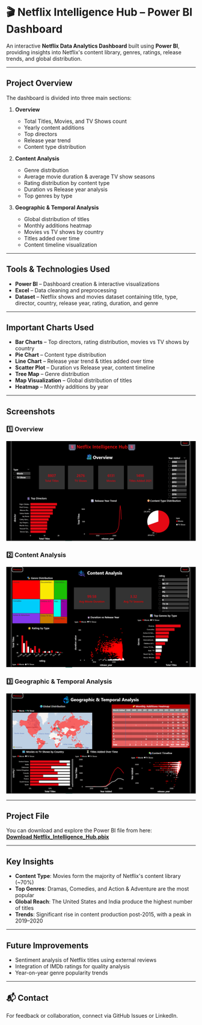 # 🎬 Netflix Intelligence Hub – Power BI Dashboard

An interactive **Netflix Data Analytics Dashboard** built using **Power BI**, providing insights into Netflix's content library, genres, ratings, release trends, and global distribution.

---

## Project Overview
The dashboard is divided into three main sections:

1. **Overview**
   - Total Titles, Movies, and TV Shows count
   - Yearly content additions
   - Top directors
   - Release year trend
   - Content type distribution

2. **Content Analysis**
   - Genre distribution
   - Average movie duration & average TV show seasons
   - Rating distribution by content type
   - Duration vs Release year analysis
   - Top genres by type

3. **Geographic & Temporal Analysis**
   - Global distribution of titles
   - Monthly additions heatmap
   - Movies vs TV shows by country
   - Titles added over time
   - Content timeline visualization

---

## Tools & Technologies Used
- **Power BI** – Dashboard creation & interactive visualizations
- **Excel** – Data cleaning and preprocessing
- **Dataset** – Netflix shows and movies dataset containing title, type, director, country, release year, rating, duration, and genre

---

## Important Charts Used
- **Bar Charts** – Top directors, rating distribution, movies vs TV shows by country
- **Pie Chart** – Content type distribution
- **Line Chart** – Release year trend & titles added over time
- **Scatter Plot** – Duration vs Release year, content timeline
- **Tree Map** – Genre distribution
- **Map Visualization** – Global distribution of titles
- **Heatmap** – Monthly additions by year

---

## Screenshots

### 1️⃣ Overview
![Overview](https://github.com/Kamatchi0812/Netflix-Content-Insights/raw/main/Netflix_page1.png)

### 2️⃣ Content Analysis
![Content Analysis](https://github.com/Kamatchi0812/Netflix-Content-Insights/raw/main/Netflix_page2.png)

### 3️⃣ Geographic & Temporal Analysis
![Geographic & Temporal Analysis](https://github.com/Kamatchi0812/Netflix-Content-Insights/raw/main/Netflix_page3.png)

---

## Project File
You can download and explore the Power BI file from here:  
[**Download Netflix_Intelligence_Hub.pbix**](https://github.com/Kamatchi0812/Netflix-Content-Insights/raw/main/Netflix_content_Analytics.pbix)

---

## Key Insights
- **Content Type**: Movies form the majority of Netflix's content library (~70%)
- **Top Genres**: Dramas, Comedies, and Action & Adventure are the most popular
- **Global Reach**: The United States and India produce the highest number of titles
- **Trends**: Significant rise in content production post-2015, with a peak in 2019–2020

---

## Future Improvements
- Sentiment analysis of Netflix titles using external reviews
- Integration of IMDb ratings for quality analysis
- Year-on-year genre popularity trends

---

## 📬 Contact
For feedback or collaboration, connect via GitHub Issues or LinkedIn.
